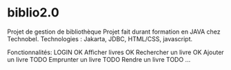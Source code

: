 # biblio2.0
Projet de gestion de bibliothèque
Projet fait durant formation en JAVA chez Technobel. 
Technologies : Jakarta, JDBC, HTML/CSS, javascript.

Fonctionnalités: 
LOGIN OK 
Afficher livres OK 
Rechercher un livre OK 
Ajouter un livre TODO
Emprunter un livre TODO
Rendre un livre TODO 
...
